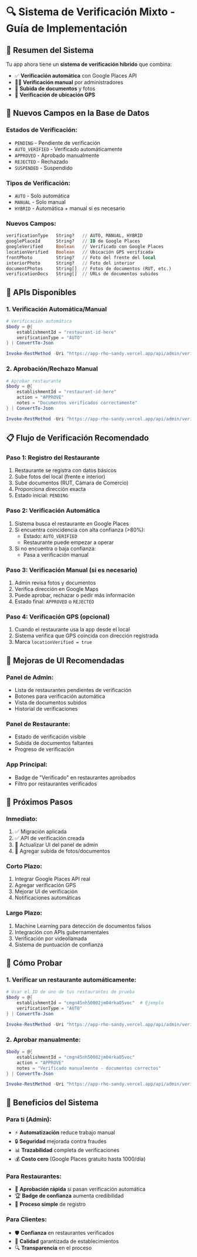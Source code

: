 # 🔍 Sistema de Verificación Mixto - Guía de Implementación

## 🎯 **Resumen del Sistema**

Tu app ahora tiene un **sistema de verificación híbrido** que combina:
- ✅ **Verificación automática** con Google Places API
- 👨‍💼 **Verificación manual** por administradores
- 📸 **Subida de documentos** y fotos
- 📍 **Verificación de ubicación GPS**

## 🔧 **Nuevos Campos en la Base de Datos**

### **Estados de Verificación:**
- `PENDING` - Pendiente de verificación
- `AUTO_VERIFIED` - Verificado automáticamente
- `APPROVED` - Aprobado manualmente
- `REJECTED` - Rechazado
- `SUSPENDED` - Suspendido

### **Tipos de Verificación:**
- `AUTO` - Solo automática
- `MANUAL` - Solo manual
- `HYBRID` - Automática + manual si es necesario

### **Nuevos Campos:**
```sql
verificationType   String?   // AUTO, MANUAL, HYBRID
googlePlaceId      String?   // ID de Google Places
googleVerified     Boolean   // Verificado con Google Places
locationVerified   Boolean   // Ubicación GPS verificada
frontPhoto         String?   // Foto del frente del local
interiorPhoto      String?   // Foto del interior
documentPhotos     String[]  // Fotos de documentos (RUT, etc.)
verificationDocs   String[]  // URLs de documentos subidos
```

## 🚀 **APIs Disponibles**

### **1. Verificación Automática/Manual**
```powershell
# Verificación automática
$body = @{
    establishmentId = "restaurant-id-here"
    verificationType = "AUTO"
} | ConvertTo-Json

Invoke-RestMethod -Uri "https://app-rho-sandy.vercel.app/api/admin/verify-restaurant" -Method POST -Body $body -ContentType "application/json"
```

### **2. Aprobación/Rechazo Manual**
```powershell
# Aprobar restaurante
$body = @{
    establishmentId = "restaurant-id-here"
    action = "APPROVE"
    notes = "Documentos verificados correctamente"
} | ConvertTo-Json

Invoke-RestMethod -Uri "https://app-rho-sandy.vercel.app/api/admin/verify-restaurant" -Method PUT -Body $body -ContentType "application/json"
```

## 📋 **Flujo de Verificación Recomendado**

### **Paso 1: Registro del Restaurante**
1. Restaurante se registra con datos básicos
2. Sube fotos del local (frente e interior)
3. Sube documentos (RUT, Cámara de Comercio)
4. Proporciona dirección exacta
5. Estado inicial: `PENDING`

### **Paso 2: Verificación Automática**
1. Sistema busca el restaurante en Google Places
2. Si encuentra coincidencia con alta confianza (>80%):
   - Estado: `AUTO_VERIFIED`
   - Restaurante puede empezar a operar
3. Si no encuentra o baja confianza:
   - Pasa a verificación manual

### **Paso 3: Verificación Manual (si es necesario)**
1. Admin revisa fotos y documentos
2. Verifica dirección en Google Maps
3. Puede aprobar, rechazar o pedir más información
4. Estado final: `APPROVED` o `REJECTED`

### **Paso 4: Verificación GPS (opcional)**
1. Cuando el restaurante usa la app desde el local
2. Sistema verifica que GPS coincida con dirección registrada
3. Marca `locationVerified = true`

## 🎨 **Mejoras de UI Recomendadas**

### **Panel de Admin:**
- Lista de restaurantes pendientes de verificación
- Botones para verificación automática
- Vista de documentos subidos
- Historial de verificaciones

### **Panel de Restaurante:**
- Estado de verificación visible
- Subida de documentos faltantes
- Progreso de verificación

### **App Principal:**
- Badge de "Verificado" en restaurantes aprobados
- Filtro por restaurantes verificados

## 🔮 **Próximos Pasos**

### **Inmediato:**
1. ✅ Migración aplicada
2. ✅ API de verificación creada
3. 🔄 Actualizar UI del panel de admin
4. 🔄 Agregar subida de fotos/documentos

### **Corto Plazo:**
1. Integrar Google Places API real
2. Agregar verificación GPS
3. Mejorar UI de verificación
4. Notificaciones automáticas

### **Largo Plazo:**
1. Machine Learning para detección de documentos falsos
2. Integración con APIs gubernamentales
3. Verificación por videollamada
4. Sistema de puntuación de confianza

## 🧪 **Cómo Probar**

### **1. Verificar un restaurante automáticamente:**
```powershell
# Usar el ID de uno de tus restaurantes de prueba
$body = @{
    establishmentId = "cmgn45nh50002jm04rka05voc"  # Ejemplo
    verificationType = "AUTO"
} | ConvertTo-Json

Invoke-RestMethod -Uri "https://app-rho-sandy.vercel.app/api/admin/verify-restaurant" -Method POST -Body $body -ContentType "application/json" -Headers @{Authorization="Bearer your-admin-token"}
```

### **2. Aprobar manualmente:**
```powershell
$body = @{
    establishmentId = "cmgn45nh50002jm04rka05voc"
    action = "APPROVE"
    notes = "Verificado manualmente - documentos correctos"
} | ConvertTo-Json

Invoke-RestMethod -Uri "https://app-rho-sandy.vercel.app/api/admin/verify-restaurant" -Method PUT -Body $body -ContentType "application/json"
```

## 🎯 **Beneficios del Sistema**

### **Para ti (Admin):**
- ⚡ **Automatización** reduce trabajo manual
- 🔒 **Seguridad** mejorada contra fraudes
- 📊 **Trazabilidad** completa de verificaciones
- 💰 **Costo cero** (Google Places gratuito hasta 1000/día)

### **Para Restaurantes:**
- 🚀 **Aprobación rápida** si pasan verificación automática
- 🏆 **Badge de confianza** aumenta credibilidad
- 📱 **Proceso simple** de registro

### **Para Clientes:**
- 🛡️ **Confianza** en restaurantes verificados
- 🎯 **Calidad** garantizada de establecimientos
- 🔍 **Transparencia** en el proceso
